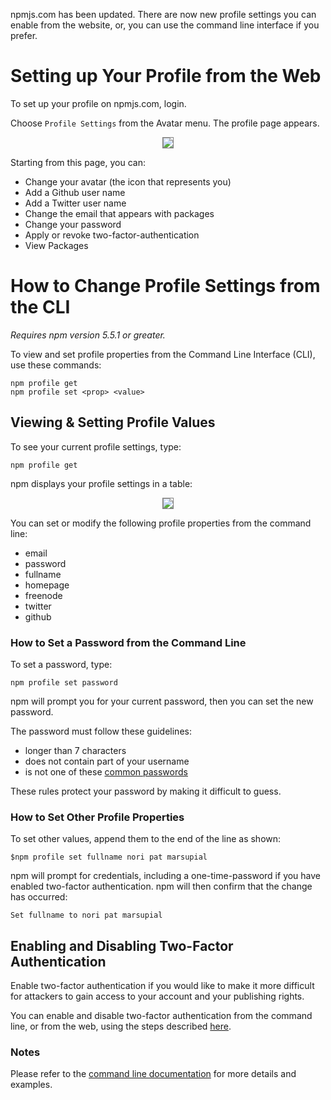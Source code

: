 <!--
title: 18 - How to change profile settings
featured: true
-->
npmjs.com has been updated. There are now new profile settings you can enable from the website, or, you can use the command line interface if you prefer.  

# Setting up Your Profile from the Web

To set up your profile on npmjs.com, login. 

Choose `Profile Settings` from the Avatar menu. The profile page appears. 

<div style="text-align: center;"><img src="/images/profile-page.png" style="border: 1px solid gray;"></div>

Starting from this page, you can:

* Change your avatar (the icon that represents you)
* Add a Github user name
* Add a Twitter user name 
* Change the email that appears with packages
* Change your password
* Apply or revoke two-factor-authentication
* View Packages

# How to Change Profile Settings from the CLI
*Requires npm version 5.5.1 or greater.*

To view and set profile properties from the Command Line Interface (CLI), use these commands: 

```
npm profile get 
npm profile set <prop> <value>
```

## Viewing & Setting Profile Values

To see your current profile settings, type:

```
npm profile get
```
npm displays your profile settings in a table:

<div style="text-align: center;"><img src="/images/profile-after-tfa-enabled.png" style="border: 1px solid gray;"></div>

You can set or modify the following profile properties from the command line:

* email
* password
* fullname
* homepage
* freenode
* twitter
* github 

### How to Set a Password from the Command Line

To set a password, type:

`npm profile set password`

npm will prompt you for your current password, then you can set the new password. 

The password must follow these guidelines:

* longer than 7 characters
* does not contain part of your username 
* is not one of these [common passwords](https://github.com/ashleygwilliams/rockyou/blob/master/data/70.txt) 

These rules protect your password by making it difficult to guess. 

### How to Set Other Profile Properties

To set other values, append them to the end of the line as shown: 

```
$npm profile set fullname nori pat marsupial
```
npm will prompt for credentials, including a one-time-password if you have enabled two-factor authentication. npm will then  confirm that the change has occurred: 

```
Set fullname to nori pat marsupial
```

## Enabling and Disabling Two-Factor Authentication 

Enable two-factor authentication if you would like to make it more difficult for attackers to gain access to your account and your publishing rights.

You can enable and disable two-factor authentication from the command line, or from the web, using the steps described [here](https://docs.npmjs.com/getting-started/using-two-factor-authentication).

### Notes

Please refer to the [command line documentation](https://docs.npmjs.com/cli/profile) for more details and examples. 
